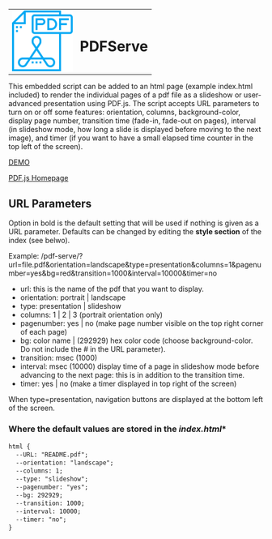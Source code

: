 <table>
  <tr>
    <td><img src="readme/pdfserve.svg" alt="pdf-view" width="120" height="120"></td>
    <td><h1>PDFServe</h1></td>
  </tr>
</table>

This embedded script can be added to an html page (example index.html included) to render the individual pages of a pdf file as a slideshow or user-advanced presentation using PDF.js.  The script accepts URL parameters to turn on or off some features: orientation, columns, background-color, display page number, transition time (fade-in, fade-out on pages), interval (in slideshow mode, how long a slide is displayed before moving to the next image), and timer (if you want to have a small elapsed time counter in the top left of the screen).

[DEMO](https://divisionbyinfinity.github.io//developr/pdfserve/?url=pdf_landscape.pdf&orientation=landscape)

[PDF.js Homepage](https://mozilla.github.io/pdf.js/) 

## URL Parameters
Option in bold is the default setting that will be used if nothing is given as a URL parameter. Defaults can be changed by editing the **style section** of the index (see belwo).

Example: /pdf-serve/?url=file.pdf&orientation=landscape&type=presentation&columns=1&pagenumber=yes&bg=red&transition=1000&interval=10000&timer=no
-	url: this is the name of the pdf that you want to display.
-	orientation: portrait | landscape
-	type: presentation | slideshow 
-	columns: 1 | 2 | 3 (portrait orientation only)
-	pagenumber: yes | no (make page number visible on the top right corner of each page)
-	bg: color name | (292929) hex color code (choose background-color. Do not include the # in the URL parameter).
-	transition: msec (1000)  
-	interval: msec (10000) display time of a page in slideshow mode before advancing to the next page: this is in addition to the transition time.
-	timer: yes | no (make a timer displayed in top right of the screen)

When type=presentation, navigation buttons are displayed at the bottom left of the screen.

### Where the default values are stored in the *index.html**

```
html {
  --URL: "README.pdf";
  --orientation: "landscape";
  --columns: 1;
  --type: "slideshow";
  --pagenumber: "yes";
  --bg: 292929;
  --transition: 1000;
  --interval: 10000;
  --timer: "no";
}
```
